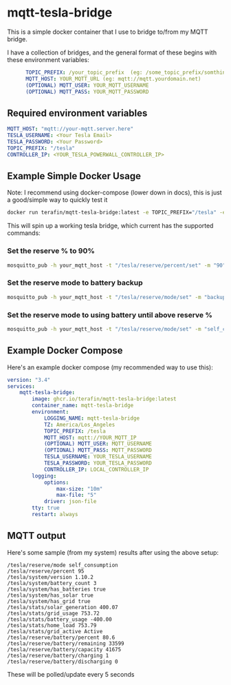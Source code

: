 # mqtt-tesla-bridge

This is a simple docker container that I use to bridge to/from my MQTT bridge.

I have a collection of bridges, and the general format of these begins with these environment variables:

```yaml
      TOPIC_PREFIX: /your_topic_prefix  (eg: /some_topic_prefix/somthing)
      MQTT_HOST: YOUR_MQTT_URL (eg: mqtt://mqtt.yourdomain.net)
      (OPTIONAL) MQTT_USER: YOUR_MQTT_USERNAME
      (OPTIONAL) MQTT_PASS: YOUR_MQTT_PASSWORD
```

## Required environment variables

```yaml
MQTT_HOST: "mqtt://your-mqtt.server.here"
TESLA_USERNAME: <Your Tesla Email>
TESLA_PASSWORD: <Your Password>
TOPIC_PREFIX: "/tesla"
CONTROLLER_IP: <YOUR_TESLA_POWERWALL_CONTROLLER_IP>
```

## Example Simple Docker Usage

Note: I recommend using docker-compose (lower down in docs), this is just a good/simple way to quickly test it

```bash
docker run terafin/mqtt-tesla-bridge:latest -e TOPIC_PREFIX="/tesla" -e TESLA_USERNAME="bob@joe.com" -e TESLA_PASSWORD="yourFancyPassword" -e MQTT_HOST="mqtt://mymqtt.local.address" -e CONTROLLER_IP="YOUR_CONTROLLER_IP"
```

This will spin up a working tesla bridge, which current has the supported commands:

### Set the reserve % to 90%

```bash
mosquitto_pub -h your_mqtt_host -t "/tesla/reserve/percent/set" -m "90"
```

### Set the reserve mode to battery backup

```bash
mosquitto_pub -h your_mqtt_host -t "/tesla/reserve/mode/set" -m "backup"
```

### Set the reserve mode to using battery until above reserve %

```bash
mosquitto_pub -h your_mqtt_host -t "/tesla/reserve/mode/set" -m "self_consumption"
```

## Example Docker Compose

Here's an example docker compose
(my recommended way to use this):

```yaml
version: "3.4"
services:
    mqtt-tesla-bridge:
        image: ghcr.io/terafin/mqtt-tesla-bridge:latest
        container_name: mqtt-tesla-bridge
        environment:
            LOGGING_NAME: mqtt-tesla-bridge
            TZ: America/Los_Angeles
            TOPIC_PREFIX: /tesla
            MQTT_HOST: mqtt://YOUR_MQTT_IP
            (OPTIONAL) MQTT_USER: MQTT_USERNAME
            (OPTIONAL) MQTT_PASS: MQTT_PASSWORD
            TESLA_USERNAME: YOUR_TESLA_USERNAME
            TESLA_PASSWORD: YOUR_TESLA_PASSWORD
            CONTROLLER_IP: LOCAL_CONTROLLER_IP
        logging:
            options:
                max-size: "10m"
                max-file: "5"
            driver: json-file
        tty: true
        restart: always
```

## MQTT output

Here's some sample (from my system) results after using the above setup:

```log
/tesla/reserve/mode self_consumption
/tesla/reserve/percent 95
/tesla/system/version 1.10.2
/tesla/system/battery_count 3
/tesla/system/has_batteries true
/tesla/system/has_solar true
/tesla/system/has_grid true
/tesla/stats/solar_generation 400.07
/tesla/stats/grid_usage 753.72
/tesla/stats/battery_usage -400.00
/tesla/stats/home_load 753.79
/tesla/stats/grid_active Active
/tesla/reserve/battery/percent 80.6
/tesla/reserve/battery/remaining 33599
/tesla/reserve/battery/capacity 41675
/tesla/reserve/battery/charging 1
/tesla/reserve/battery/discharging 0
```

These will be polled/update every 5 seconds
